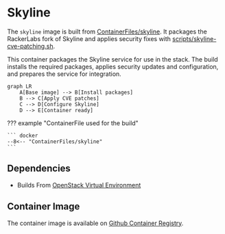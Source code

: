 # Skyline

The `skyline` image is built from [ContainerFiles/skyline](https://github.com/rackerlabs/genestack-images/blob/main/ContainerFiles/skyline). It packages the RackerLabs fork of Skyline and applies security fixes with [scripts/skyline-cve-patching.sh](https://github.com/rackerlabs/genestack-images/blob/main/scripts/skyline-cve-patching.sh).

This container packages the Skyline service for use in the stack. The build installs the required packages, applies security updates and configuration, and prepares the service for integration.

``` mermaid
graph LR
    A[Base image] --> B[Install packages]
    B --> C[Apply CVE patches]
    C --> D[Configure Skyline]
    D --> E[Container ready]
```

??? example "ContainerFile used for the build"

    ``` docker
    --8<-- "ContainerFiles/skyline"
    ```

## Dependencies

- Builds From [OpenStack Virtual Environment](openstack-venv.md)

## Container Image

The container image is available on [Github Container Registry](https://github.com/rackerlabs/genestack-images/pkgs/container/genestack-images%2Fskyline).
